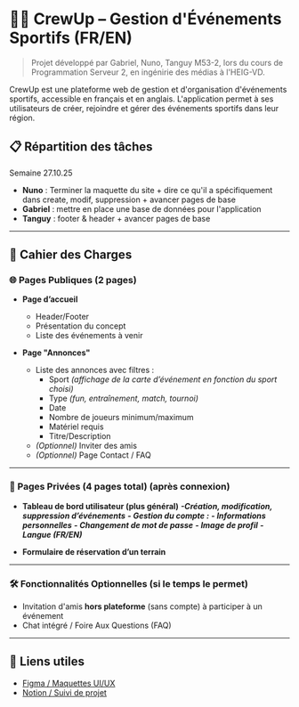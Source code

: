 # 🏃‍♂️ CrewUp – Gestion d'Événements Sportifs (FR/EN)

> Projet développé par Gabriel, Nuno, Tanguy M53-2, lors du cours de Programmation Serveur 2, en ingénirie des médias à l'HEIG-VD.

CrewUp est une plateforme web de gestion et d'organisation d'événements sportifs, accessible en français et en anglais. L'application permet à ses utilisateurs de créer, rejoindre et gérer des événements sportifs dans leur région.

## 📋 Répartition des tâches

Semaine 27.10.25

- **Nuno** : Terminer la maquette du site +  dire ce qu'il a spécifiquement dans create, modif, suppression + avancer pages de base
- **Gabriel** : mettre en place une base de données pour l'application
- **Tanguy** : footer & header + avancer pages de base  


---

## 📄 Cahier des Charges

### 🌐 Pages Publiques (2 pages)

- **Page d’accueil**
  - Header/Footer
  - Présentation du concept
  - Liste des événements à venir

- **Page "Annonces"**
  - Liste des annonces avec filtres :
    - Sport *(affichage de la carte d’événement en fonction du sport choisi)*
    - Type *(fun, entraînement, match, tournoi)*
    - Date
    - Nombre de joueurs minimum/maximum
    - Matériel requis
    - Titre/Description
  - *(Optionnel)* Inviter des amis
  - *(Optionnel)* Page Contact / FAQ

---

### 🔐 Pages Privées (4 pages total) (après connexion)

- **Tableau de bord utilisateur (plus général)**
        ***-Création, modification, suppression d’événements***
        ***- Gestion du compte :***
            ***- Informations personnelles***
            ***- Changement de mot de passe***
            ***- Image de profil***
            ***- Langue (FR/EN)***

- **Formulaire de réservation d’un terrain**

---

### 🛠️ Fonctionnalités Optionnelles (si le temps le permet)

- Invitation d'amis **hors plateforme** (sans compte) à participer à un événement
- Chat intégré / Foire Aux Questions (FAQ)

---

## 🔗 Liens utiles

- [Figma / Maquettes UI/UX](https://www.figma.com/design/GBVyr8XimXcI81jz8sVaxA/TeamUp-Maquette?node-id=0-1&t=7iepslXIBDtJJwVn-1)
- [Notion / Suivi de projet](https://www.notion.so/27e72db9f84980878778e7631257d2f2?v=27e72db9f84981bf97ba000c4ff9ad7e&source=copy_link)

